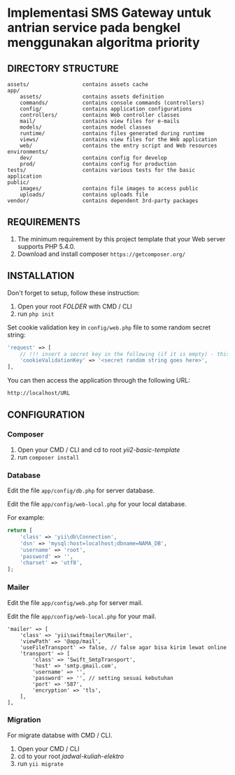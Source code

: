 # Implementasi SMS Gateway untuk antrian service pada bengkel menggunakan algoritma priority

DIRECTORY STRUCTURE
-------------------

	assets/             	contains assets cache
	app/
		assets/             contains assets definition
		commands/           contains console commands (controllers)
		config/             contains application configurations
		controllers/        contains Web controller classes
		mail/               contains view files for e-mails
		models/             contains model classes
		runtime/            contains files generated during runtime
		views/              contains view files for the Web application
		web/                contains the entry script and Web resources
	environments/
		dev/				contains config for develop
		prod/				contains config for production
	tests/		            contains various tests for the basic application
	public/
		images/				contains file images to access public
		uploads/			contains uploads file
	vendor/             	contains dependent 3rd-party packages 
	  
REQUIREMENTS
------------

1. The minimum requirement by this project template that your Web server supports PHP 5.4.0.
2. Download and install composer ```https://getcomposer.org/```


INSTALLATION
------------

Don't forget to setup, follow these instruction:
1. Open your root *FOLDER* with CMD / CLI
2. run ``` php init ```

Set cookie validation key in `config/web.php` file to some random secret string:

```php
'request' => [
    // !!! insert a secret key in the following (if it is empty) - this is required by cookie validation
    'cookieValidationKey' => '<secret random string goes here>',
],
```

You can then access the application through the following URL:

~~~
http://localhost/URL
~~~


CONFIGURATION
-------------

### Composer
1. Open your CMD / CLI and cd to root *yii2-basic-template*
2. run ``` composer install ```

### Database

Edit the file `app/config/db.php` for server database.

Edit the file `app/config/web-local.php` for your local database.

For example:

```php
return [
    'class' => 'yii\db\Connection',
    'dsn' => 'mysql:host=localhost;dbname=NAMA_DB',
    'username' => 'root',
    'password' => '',
    'charset' => 'utf8',
];
```

### Mailer

Edit the file `app/config/web.php` for server mail.

Edit the file `app/config/web-local.php` for your mail.
```
'mailer' => [
    'class' => 'yii\swiftmailer\Mailer',
    'viewPath' => '@app/mail',
    'useFileTransport' => false, // false agar bisa kirim lewat online
    'transport' => [
        'class' => 'Swift_SmtpTransport',
        'host' => 'smtp.gmail.com',
        'username' => '',
        'password' => '', // setting sesuai kebutuhan
        'port' => '587',
        'encryption' => 'tls',
    ],
],
```

### Migration

For migrate databse with CMD / CLI.
1. Open your CMD / CLI
2. cd to your root *jadwal-kuliah-elektro*
3. run ``` yii migrate ```

